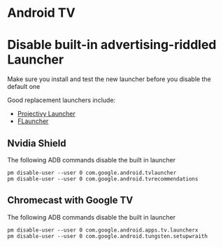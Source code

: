 # Android TV

# Disable built-in advertising-riddled Launcher

Make sure you install and test the new launcher before you disable the default one

Good replacement launchers include:

* [Projectivy Launcher](https://play.google.com/store/apps/details?id=com.spocky.projengmenu)
* [FLauncher](https://play.google.com/store/apps/details?id=me.efesser.flauncher)

## Nvidia Shield

The following ADB commands disable the built in launcher

    pm disable-user --user 0 com.google.android.tvlauncher
    pm disable-user --user 0 com.google.android.tvrecommendations

## Chromecast with Google TV

The following ADB commands disable the built in launcher

    pm disable-user --user 0 com.google.android.apps.tv.launcherx
    pm disable-user --user 0 com.google.android.tungsten.setupwraith
    